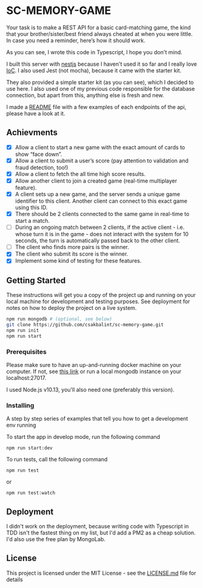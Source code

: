 # SC-MEMORY-GAME

Your task is to make a REST API for a basic card-matching game, the kind that your brother/sister/best friend always cheated at when you were little. In case you need a reminder, here’s how it should work.

As you can see, I wrote this code in Typescript, I hope you don't mind.

I built this server with [nestjs](https://nestjs.com/) because I haven't used it so far and I really love [IoC](https://en.wikipedia.org/wiki/Inversion_of_control). I also used Jest (not mocha), because it came with the starter kit.

They also provided a simple starter kit (as you can see), which I decided to use here. I also used one of my previous code responsible for the database connection, but apart from this, anything else is fresh and new.

I made a [README](./API_EXAMPLES.md) file with a few examples of each endpoints of the api, please have a look at it.

## Achievments

- [x] Allow a client to start a new game with the exact amount of cards to show “face down”.
- [x] Allow a client to submit a user’s score (pay attention to validation and fraud detection, too!)
- [x] Allow a client to fetch the all time high score results.
- [x] Allow another client to join a created game (real-time multiplayer feature).
- [x] A client sets up a new game, and the server sends a unique game identifier to this client. Another client can connect to this exact game using this ID.
- [x] There should be 2 clients connected to the same game in real-time to start a match.
- [ ] During an ongoing match between 2 clients, if the active client - i.e. whose turn it is in the game - does not interact with the system for 10 seconds, the turn is automatically passed back to the other client.
- [ ] The client who finds more pairs is the winner.
- [x] The client who submit its score is the winner.
- [x] Implement some kind of testing for these features.

## Getting Started

These instructions will get you a copy of the project up and running on your local machine for development and testing purposes. See deployment for notes on how to deploy the project on a live system.

```bash
npm run mongodb # (optional, see below)
git clone https://github.com/csakbalint/sc-memory-game.git
npm run init
npm run start
```

### Prerequisites

Please make sure to have an up-and-running docker machine on your computer. If not, see [this link](https://github.com/docker/docker-install) or run a local mongodb instance on your localhost:27017.

I used Node.js v10.13, you'll also need one (preferably this version).

### Installing

A step by step series of examples that tell you how to get a development env running

To start the app in develop mode, run the following command

```
npm run start:dev
```

To run tests, call the following command

```
npm run test
```

or

```
npm run test:watch
```

## Deployment

I didn't work on the deployment, because writing code with Typescript in TDD isn't the fastest thing on my list, but I'd add a PM2 as a cheap solution. I'd also use the free plan by MongoLab.

## License

This project is licensed under the MIT License - see the [LICENSE.md](LICENSE.md) file for details

